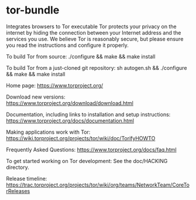 # tor-bundle
Integrates browsers to Tor executable
Tor protects your privacy on the internet by hiding the connection
between your Internet address and the services you use. We believe Tor
is reasonably secure, but please ensure you read the instructions and
configure it properly.

To build Tor from source:
        ./configure && make && make install

To build Tor from a just-cloned git repository:
        sh autogen.sh && ./configure && make && make install

Home page:
        https://www.torproject.org/

Download new versions:
        https://www.torproject.org/download/download.html

Documentation, including links to installation and setup instructions:
        https://www.torproject.org/docs/documentation.html

Making applications work with Tor:
        https://wiki.torproject.org/projects/tor/wiki/doc/TorifyHOWTO

Frequently Asked Questions:
        https://www.torproject.org/docs/faq.html


To get started working on Tor development:
        See the doc/HACKING directory.

Release timeline:
         https://trac.torproject.org/projects/tor/wiki/org/teams/NetworkTeam/CoreTorReleases
